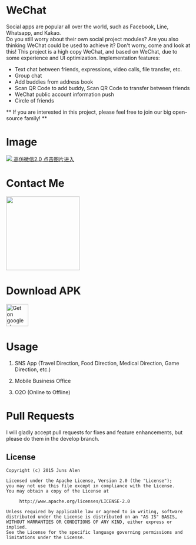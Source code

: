 WeChat
===
Social apps are popular all over the world, such as Facebook, Line, Whatsapp, and Kakao.     
Do you still worry about their own social project modules? Are you also thinking WeChat could be used to achieve it? Don't worry, come and look at this!
This project is a high copy WeChat, and based on WeChat, due to some experience and UI optimization. Implementation features:  
-  Text chat between friends, expressions, video calls, file transfer, etc. 
-  Group chat
-  Add buddies from address book
-  Scan QR Code to add buddy, Scan QR Code to transfer between friends
-  WeChat public account information push
-  Circle of friends

** If you are interested in this project, please feel free to join our big open-source family! **
 

Image
===
<a href="https://github.com/motianhuo/wechat/tree/wechat2.0" alt="高仿微信2.0">
<img   src="https://raw.githubusercontent.com/motianhuo/wechat/wechat2.0/pic_hd.jpg" />
</a>
<a href="https://github.com/motianhuo/wechat/tree/wechat2.0" alt="高仿微信2.0">
高仿微信2.0 点击图片进入
</a>

Contact Me
===
<img src="http://worktests.oss-cn-hangzhou.aliyuncs.com/news/20180823153907.jpg" width="200" hegiht="200" align=center />

Download APK
===

<a href="https://raw.githubusercontent.com/motianhuo/wechat/master/WeChat/bin/WeChat.apk">
 <img src="https://camo.githubusercontent.com/bdaf711a93d64d0bb5e5abfc346a8b84ea47f164/68747470733a2f2f706c61792e676f6f676c652e636f6d2f696e746c2f656e5f75732f6261646765732f696d616765732f67656e657269632f656e2d706c61792d62616467652e706e67" alt="Get on google play" height="60" border="0" data-canonical-src="https://play.google.com/intl/en_us/badges/images/generic/en-play-badge.png" style="max-width:100%;">
</a>


Usage
===
 1. SNS App (Travel Direction, Food Direction, Medical Direction, Game Direction, etc.)     
 
 2. Mobile Business Office

 3. O2O (Online to Offline)
 
Pull Requests
===
I will gladly accept pull requests for fixes and feature enhancements, but please do them in the develop branch.

License
-------
    Copyright (c) 2015 Juns Alen

    Licensed under the Apache License, Version 2.0 (the "License");
    you may not use this file except in compliance with the License.
    You may obtain a copy of the License at

         http://www.apache.org/licenses/LICENSE-2.0

    Unless required by applicable law or agreed to in writing, software
    distributed under the License is distributed on an "AS IS" BASIS,
    WITHOUT WARRANTIES OR CONDITIONS OF ANY KIND, either express or implied.
    See the License for the specific language governing permissions and
    limitations under the License.
